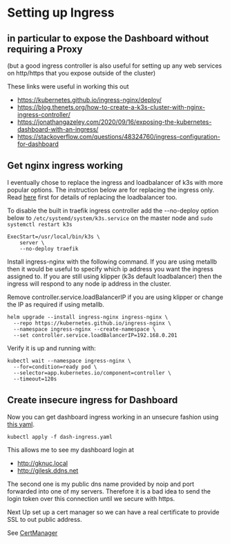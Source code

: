 # Setting up Ingress
## in particular to expose the Dashboard without requiring a Proxy

(but a good ingress controller is also useful for setting up any web
services on http/https that you expose outside of the cluster)

These links were useful in working this out

   - https://kubernetes.github.io/ingress-nginx/deploy/
   - https://blog.thenets.org/how-to-create-a-k3s-cluster-with-nginx-ingress-controller/
   - https://jonathangazeley.com/2020/09/16/exposing-the-kubernetes-dashboard-with-an-ingress/
   - https://stackoverflow.com/questions/48324760/ingress-configuration-for-dashboard

## Get nginx ingress working
I eventually chose to replace the ingress and loadbalancer of k3s with more popular options.
The instruction below are for replacing the ingress only. Read 
[here](../metallb/README.md) first for details of replacing the loadbalancer too.

To disable the built in traefik ingress controller add the --no-deploy option
below to `/etc/systemd/system/k3s.service` on the master node and 
`sudo systemctl restart k3s`
```
ExecStart=/usr/local/bin/k3s \
    server \
    --no-deploy traefik 
```

Install ingress-nginx with the following command. If you are using metallb then
it would be useful to specify which ip address you want the ingress assigned to.
If you are still using klipper (k3s default loadbalancer) then the ingress 
will respond to any node ip address in the cluster.

Remove controller.service.loadBalancerIP if you are using klipper or 
change the IP as required if using metallb.
```
helm upgrade --install ingress-nginx ingress-nginx \
  --repo https://kubernetes.github.io/ingress-nginx \
  --namespace ingress-nginx --create-namespace \
  --set controller.service.loadBalancerIP=192.168.0.201
```

Verify it is up and running with:
```
kubectl wait --namespace ingress-nginx \
  --for=condition=ready pod \
  --selector=app.kubernetes.io/component=controller \
  --timeout=120s
```

## Create insecure ingress for Dashboard
Now you can get dashboard ingress working in an unsecure fashion using
[this yaml](dash-ingress.yaml).

```
kubectl apply -f dash-ingress.yaml
```

This allows me to see my dashboard login at 

- http://gknuc.local
- http://gilesk.ddns.net

The second one is my public dns name provided by noip and port forwarded into
one of my servers. Therefore it is a bad idea to send the login token over
this connection until we secure with https.

Next Up set up a cert manager so we can have a real certificate to provide
SSL to out public address.

See [CertManager](../certmanager/README.md)


